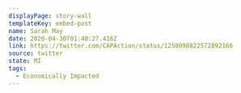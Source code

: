 ```yaml
---
displayPage: story-wall
templateKey: embed-post
name: Sarah May
date: 2020-04-30T01:40:27.416Z
link: https://twitter.com/CAPAction/status/1250098822572892166
source: twitter
state: MI
tags:
  - Economically Impacted
---
```

